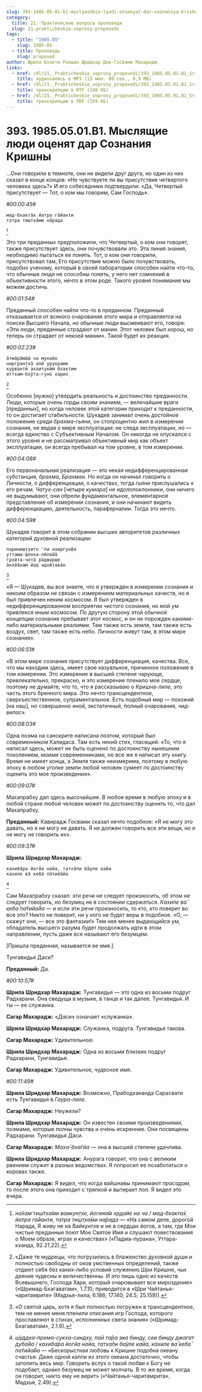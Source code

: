 ```yaml
---
slug: 393-1985-05-01-b1-myslyashhie-lyudi-otsenyat-dar-soznaniya-krishny
category:
  title: 21. Практические вопросы проповеди
  slug: 21-prakticheskie-voprosy-propovedi
tags:
  - title: "1985.05"
    slug: 1985-05
  - title: Проповедь
    slug: propoved
author: Шрила Бхакти Ракшак Шридхар Дев-Госвами Махарадж
links:
  - href: /dl/21._Prakticheskie_voprosy_propovedi/393_1985.05.01.B1_SridharMj_Myslyawiye_lyudi_ocenyat_dar_Soznaniya_Krishny.mp3
    title: аудиозапись в MP3 (13 мин. 09 сек., 6,9 МБ)
  - href: /dl/21._Prakticheskie_voprosy_propovedi/393_1985.05.01.B1_SridharMj_Myslyawiye_lyudi_ocenyat_dar_Soznaniya_Krishny.rtf
    title: транскрипцию в RTF (140 КБ)
  - href: /dl/21._Prakticheskie_voprosy_propovedi/393_1985.05.01.B1_SridharMj_Myslyawiye_lyudi_ocenyat_dar_Soznaniya_Krishny.pdf
    title: транскрипцию в PDF (159 КБ)
---
```


# 393. 1985.05.01.B1. Мыслящие люди оценят дар Сознания Кришны

…Они говорили в темноте, они не видели друг друга, но один из них сказал в конце концов: «Не чувствуете ли вы присутствие четвертого человека здесь?» И его собеседники подтвердили: «Да, Четвертый присутствует — Тот, о ком мы говорим, Сам Господь».

*#00:00:45#*

    мад-бхакта̄х̣ йатра га̄йанти
    татра тишт̣ха̄ми на̄рада
[^_ftn1]

Это три преданных предположили, что Четвертый, о ком они говорят, также присутствует здесь, они почувствовали это. Эта линия знания, необходимо пытаться ее понять. Тот, о ком они говорили, присутствовал там, Его присутствие можно было почувствовать, подобно ученому, который в своей лаборатории способен найти что-то, что обычные люди не способны понять, у него нет сомнений в объективности этого, нечто в этом роде. Такого уровня понимания мы можем достичь.

*#00:01:54#*

Преданный способен найти что-то в преданном. Преданный отказывается от всякого очарования этого мира и отправляется на поиски Высшего Начала, но обычные люди высмеивают его, говоря: «Эти люди, преданные страдают от мании. Этот человек был хорош, но теперь он страдает от некоей мании». Такой будет их реакция.

*#00:02:23#*

    а̄тма̄ра̄ма̄ш́ ча мунайо
    ниргрантха̄ апй урукраме
    курвантй ахаитукӣм̇ бхактим
    иттхам-бхӯта-гун̣о харих̣
[^_ftn2]

Особенно [нужно] утвердить реальность и достоинство преданности. Люди, которые очень горды своим знанием, — величайшие враги [преданных], но когда человек этой категории приходит к преданности, то он достигает стабильности. Шукадев занимал очень достойное положение среди *брахма-гьяни*, он стопроцентно жил в измерении сознания, не ведая о мире эксплуатации: не следа эксплуатации, но — всегда единство с Субъективным Началом. Он никогда не опускался с этого уровня и не рассматривал объективный мир как объект эксплуатации, он всегда пребывал на том уровне, в том измерении.

*#00:04:08#*

Его первоначальная реализация — это некая недифференцированная субстанция, *брахма*, *Брахман*. Но когда он начинал говорить о Личности, о дифференциации, о качествах, тогда *гьяни* прислушались к его речам. *Чатух-сан* [четыре *кумара*] не идолопоклонники, они ничего не выдумывают, они обрели фундаментальное, элементарное представление об измерении сознания, и они начинают видеть дифференциацию, деятельность, параферналии. Тогда это нечто.

*#00:04:59#*

Шукадев говорит в этом собрании высших авторитетов различных категорий духовной реализации:

    париниш̣т̣хито ‘пи наиргун̣йа
    уттама-ш́лока-лӣлайа̄
    гр̣хӣта-чета̄ ра̄джарш̣е
    а̄кхйа̄нам̇ йад адхӣтава̄н
[^_ftn3]

«Я — Шукадев, вы все знаете, что я утвержден в измерении сознания и никоим образом не связан с измерением материальных качеств, но я был привлечен неким космосом. Я был утвержден в недифференцированном восприятии чистого сознания, но мой ум привлекся иным космосом. По другую сторону этой обычной концепции сознания пребывает этот космос, и он не порожден какими-либо материальными реалиями. Там также есть земля, там также есть воздух, свет, там также есть небо. Личности живут там, в этом мире сознания».

*#00:06:51#*

«В этом мире сознания присутствует дифференциация, качества. Все, что мы находим здесь, имеет свое казуальное, причинное положение в том измерении. Это измерение в высшей степени чарующе, привлекательно, прекрасно, и это измерение пленило мое сердце, поэтому не думайте, что то, что я рассказываю о Кришна-*лиле*, это часть этого бренного мира. Это нечто трансцендентное, сверхъестественное, супраментальное. Есть подобный мир — похожий [на наш], но совершенно иной, экстатичный, полный очарования, *чид-вилас*».

*#00:08:03#*

Одна поэма на санскрите написана поэтом, который был современником Калидаса. Там есть некий стих, гласящий: «То, что я написал здесь, может не быть оценено по достоинству нынешним поколением, моими современниками, но все же я написал эту книгу. Время не имеет конца, а Земля также неизмерима, поэтому в любую эпоху в любом уголке земли любой человек сумеет по достоинству оценить это мое произведение».

*#00:09:07#*

Махапрабху дал здесь высочайшее. В любое время в любую эпоху и в любой стране любой человек может по достоинству оценить то, что дал Махапрабху.

**Преданный:** Кавирадж Госвами сказал нечто подобное: «Я не могу это давать, но я не могу не давать. Я не должен говорить все эти вещи, но я не могу не говорить их».

*#00:09:37#*

**Шрила Шридхар Махарадж:**

    кахиба̄ра йогйа найа, татха̄пи ба̄уле кайа
    кахиле ва̄ кеба̄ па̄тийа̄йа
[^_ftn4]

Сам Махапрабху сказал: эти речи не следует произносить, об этом не следует говорить, но безумец не в состоянии сдержаться. *Кахиле ва̄ кеба̄ па̄тийа̄йа* — и если эти речи произносить, то кто, кто поверит во все это? Никто не поверит, ни у кого не будет веры в подобное. «О, — скажут они, — все это фантазии!» Тем нее менее выдающийся ум, обладатель высшего разума будет продолжать идти в этом направлении, пусть даже все называют его безумцем.

[Пришла преданная, называется ее имя.]

Тунгавидья Даси?

**Преданный:** Да.

*#00:10:57#*

**Шрила Шридхар Махарадж:** Тунгавидья — это одна из восьми подруг Радхарани. Она сведуща в музыке, в танце и так далее. Тунгавидья. И ты — ее служанка.

**Сагар Махарадж:** «*Даси*» означает «служанка».

**Шрила Шридхар Махарадж:** Служанка, подруга. Тунгавидья такова.

**Сагар Махарадж:** Удивительною

**Шрила Шридхар Махарадж:** Одна из восьми близких подруг Радхарани, Тунгавидья.

**Сагар Махарадж:** Удивительное, чудесное имя.

*#00:11:49#*

**Шрила Шридхар Махарадж:** Возможно, Прабодхананда Сарасвати есть Тунгавидья в *Гаура-лиле*.

**Сагар Махарадж:** Неужели?

**Шрила Шридхар Махарадж:** Он известен своими произведениями, поэмами, которые полны чувства и очень искренние. Они посвящены Радхарани. Тунгавидья Даси.

**Сагар Махарадж:** *Маха̄-бха̄гйа* — она в высшей степени удачлива.

**Шрила Шридхар Махарадж:** Анурага говорит, что она с великим рвением служит в разных ведомствах. Я попросил ее позаботиться о коровах также.

**Сагар Махарадж:** Я видел, что когда вайшнавы принимают *прасадам*, то после этого она приходит с тряпкой и вытирает пол. Я видел это вчера.



[^_ftn1]: *на̄хам̇ тиш́т̣ха̄ми ваикун̣т̣хе, йогина̄м хр̣дайе на ча / мад-бхакта̄х̣ йатра га̄йанти, татра тишт̣ха̄ми на̄рада* — «На самом деле, дорогой Нарада, Я живу не на Вайкунтхе и не в сердцах йогов, а там, где Мои чистые преданные поют Мое Святое Имя и слушают повествования о Моем образе, играх и качествах» («Падма-пурана», Уттара-кханда, 92.21,22).

[^_ftn2]: «Даже те мудрецы, что погрузились в блаженство духовной души и полностью свободны от оков умственных определений, также отдают себя без каких-либо условий служению Шри Кришне, чьи деяния чудесны и величественны. И это лишь одно из качеств Всевышнего, Господа Хари, который очаровывает все мироздание» («Шримад-Бхагаватам», 1.7.10; приводится в «Шри Чайтанья-чаритамрите» (Мадхья-лила, 6.186; 17.140; 24.5; 25.159)).

[^_ftn3]: «О святой царь, хотя я был полностью погружен в трансцендентное, тем не менее меня пленили описания игр Господа, которого прославляют в стихах, исполненных света знания» («Шримад-Бхагаватам», 2.1.9).

[^_ftn4]: *ш́уддха-према-сукха-синдху, па̄и та̄ра эка бинду, сеи бинду джагат д̣уба̄йа / кахиба̄ра йогйа найа, татха̄пи ба̄уле кайа, кахиле ва̄ кеба̄ па̄тийа̄йа* — «Бескорыстная любовь к Кришне подобна океану счастья. Даже одной капли из этого океана достаточно, чтобы затопить весь мир. Говорить вслух о такой любви к Богу не подобает, однако безумец не может молчать. В то же время, когда он говорит, никто ему не верит» («Чайтанья-чаритамрита», Мадхья, 2.49).

